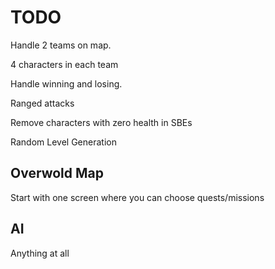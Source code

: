 TODO
====

Handle 2 teams on map.

4 characters in each team

Handle winning and losing.

Ranged attacks

Remove characters with zero health in SBEs

Random Level Generation

Overwold Map
------------
Start with one screen where you can choose quests/missions

AI
--
Anything at all

